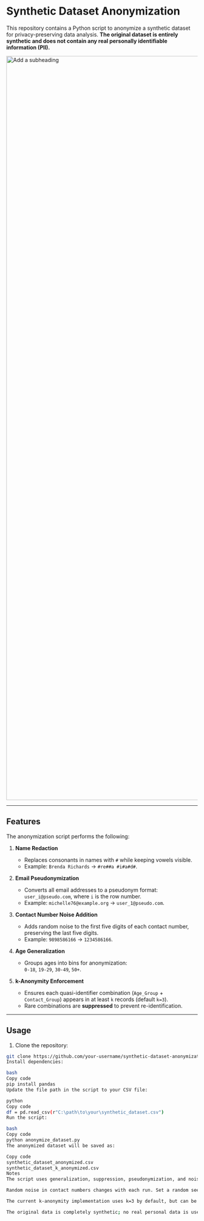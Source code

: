 # Synthetic Dataset Anonymization

This repository contains a Python script to anonymize a synthetic dataset for privacy-preserving data analysis. **The original dataset is entirely synthetic and does not contain any real personally identifiable information (PII).**

<img width="3750" height="1959" alt="Add a subheading" src="https://github.com/user-attachments/assets/dd562b19-9968-44bc-9bc0-6f059979d6dd" />

---

## Features

The anonymization script performs the following:

1. **Name Redaction**  
   - Replaces consonants in names with `#` while keeping vowels visible.  
   - Example: `Brenda Richards` → `#re##a #i#a#d#`.

2. **Email Pseudonymization**  
   - Converts all email addresses to a pseudonym format: `user_i@pseudo.com`, where `i` is the row number.  
   - Example: `michelle76@example.org` → `user_1@pseudo.com`.

3. **Contact Number Noise Addition**  
   - Adds random noise to the first five digits of each contact number, preserving the last five digits.  
   - Example: `9898586166` → `1234586166`.

4. **Age Generalization**  
   - Groups ages into bins for anonymization:  
     `0-18`, `19-29`, `30-49`, `50+`.

5. **k-Anonymity Enforcement**  
   - Ensures each quasi-identifier combination (`Age_Group` + `Contact_Group`) appears in at least `k` records (default `k=3`).  
   - Rare combinations are **suppressed** to prevent re-identification.

---

## Usage

1. Clone the repository:

```bash
git clone https://github.com/your-username/synthetic-dataset-anonymization.git
Install dependencies:

bash
Copy code
pip install pandas
Update the file path in the script to your CSV file:

python
Copy code
df = pd.read_csv(r"C:\path\to\your\synthetic_dataset.csv")
Run the script:

bash
Copy code
python anonymize_dataset.py
The anonymized dataset will be saved as:

Copy code
synthetic_dataset_anonymized.csv
synthetic_dataset_k_anonymized.csv
Notes
The script uses generalization, suppression, pseudonymization, and noise addition to protect sensitive information.

Random noise in contact numbers changes with each run. Set a random seed if reproducibility is needed.

The current k-anonymity implementation uses k=3 by default, but can be adjusted in the script.

The original data is completely synthetic; no real personal data is used.

